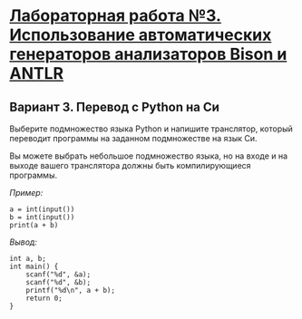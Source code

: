 # [Лабораторная работа №3. Использование автоматических генераторов анализаторов Bison и ANTLR](problems.pdf)
## Вариант 3. Перевод с Python на Си
Выберите подмножество языка Python и напишите транслятор, который переводит программы на заданном подмножестве на язык Си.

Вы можете выбрать небольшое подмножество языка, но на входе и на выходе вашего транслятора должны быть компилирующиеся программы.

_Пример:_
```
a = int(input())
b = int(input())
print(a + b)
```

_Вывод:_
```
int a, b;
int main() {
    scanf("%d", &a);
    scanf("%d", &b);
    printf("%d\n", a + b);
    return 0;
}
```
